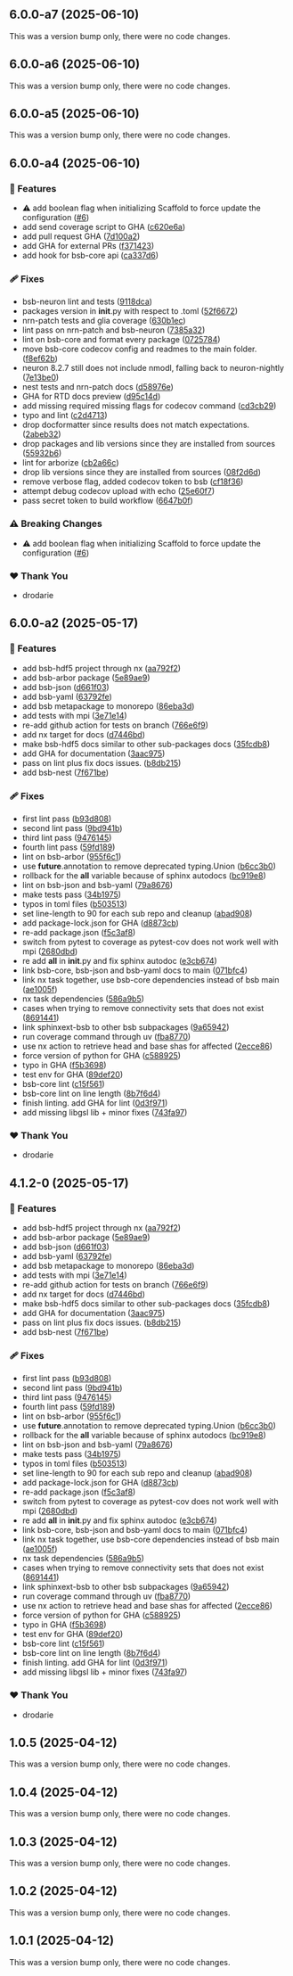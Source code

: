 ## 6.0.0-a7 (2025-06-10)

This was a version bump only, there were no code changes.

## 6.0.0-a6 (2025-06-10)

This was a version bump only, there were no code changes.

## 6.0.0-a5 (2025-06-10)

This was a version bump only, there were no code changes.

## 6.0.0-a4 (2025-06-10)

### 🚀 Features

- ⚠️  add boolean flag when initializing Scaffold to force update the configuration ([#6](https://github.com/dbbs-lab/bsb/issues/6))
- add send coverage script to GHA ([c620e6a](https://github.com/dbbs-lab/bsb/commit/c620e6a))
- add pull request GHA ([7d100a2](https://github.com/dbbs-lab/bsb/commit/7d100a2))
- add GHA for external PRs ([f371423](https://github.com/dbbs-lab/bsb/commit/f371423))
- add hook for bsb-core api ([ca337d6](https://github.com/dbbs-lab/bsb/commit/ca337d6))

### 🩹 Fixes

- bsb-neuron lint and tests ([9118dca](https://github.com/dbbs-lab/bsb/commit/9118dca))
- packages version in __init__.py with respect to .toml ([52f6672](https://github.com/dbbs-lab/bsb/commit/52f6672))
- nrn-patch tests and glia coverage ([630b1ec](https://github.com/dbbs-lab/bsb/commit/630b1ec))
- lint pass on nrn-patch and bsb-neuron ([7385a32](https://github.com/dbbs-lab/bsb/commit/7385a32))
- lint on bsb-core and format every package ([0725784](https://github.com/dbbs-lab/bsb/commit/0725784))
- move bsb-core codecov config and readmes to the main folder. ([f8ef62b](https://github.com/dbbs-lab/bsb/commit/f8ef62b))
- neuron 8.2.7 still does not include nmodl, falling back to neuron-nightly ([7e13be0](https://github.com/dbbs-lab/bsb/commit/7e13be0))
- nest tests and nrn-patch docs ([d58976e](https://github.com/dbbs-lab/bsb/commit/d58976e))
- GHA for RTD docs preview ([d95c14d](https://github.com/dbbs-lab/bsb/commit/d95c14d))
- add missing required missing flags for codecov command ([cd3cb29](https://github.com/dbbs-lab/bsb/commit/cd3cb29))
- typo and lint ([c2d4713](https://github.com/dbbs-lab/bsb/commit/c2d4713))
- drop docformatter since results does not match expectations. ([2abeb32](https://github.com/dbbs-lab/bsb/commit/2abeb32))
- drop packages and lib versions since they are installed from sources ([55932b6](https://github.com/dbbs-lab/bsb/commit/55932b6))
- lint for arborize ([cb2a66c](https://github.com/dbbs-lab/bsb/commit/cb2a66c))
- drop lib versions since they are installed from sources ([08f2d6d](https://github.com/dbbs-lab/bsb/commit/08f2d6d))
- remove verbose flag, added codecov token to bsb ([cf18f36](https://github.com/dbbs-lab/bsb/commit/cf18f36))
- attempt debug codecov upload with echo ([25e60f7](https://github.com/dbbs-lab/bsb/commit/25e60f7))
- pass secret token to build workflow ([6647b0f](https://github.com/dbbs-lab/bsb/commit/6647b0f))

### ⚠️  Breaking Changes

- ⚠️  add boolean flag when initializing Scaffold to force update the configuration ([#6](https://github.com/dbbs-lab/bsb/issues/6))

### ❤️ Thank You

- drodarie

## 6.0.0-a2 (2025-05-17)

### 🚀 Features

- add bsb-hdf5 project through nx ([aa792f2](https://github.com/dbbs-lab/bsb/commit/aa792f2))
- add bsb-arbor package ([5e89ae9](https://github.com/dbbs-lab/bsb/commit/5e89ae9))
- add bsb-json ([d661f03](https://github.com/dbbs-lab/bsb/commit/d661f03))
- add bsb-yaml ([63792fe](https://github.com/dbbs-lab/bsb/commit/63792fe))
- add bsb metapackage to monorepo ([86eba3d](https://github.com/dbbs-lab/bsb/commit/86eba3d))
- add tests with mpi ([3e71e14](https://github.com/dbbs-lab/bsb/commit/3e71e14))
- re-add github action for tests on branch ([766e6f9](https://github.com/dbbs-lab/bsb/commit/766e6f9))
- add nx target for docs ([d7446bd](https://github.com/dbbs-lab/bsb/commit/d7446bd))
- make bsb-hdf5 docs similar to other sub-packages docs ([35fcdb8](https://github.com/dbbs-lab/bsb/commit/35fcdb8))
- add GHA for documentation ([3aac975](https://github.com/dbbs-lab/bsb/commit/3aac975))
- pass on lint plus fix docs issues. ([b8db215](https://github.com/dbbs-lab/bsb/commit/b8db215))
- add bsb-nest ([7f671be](https://github.com/dbbs-lab/bsb/commit/7f671be))

### 🩹 Fixes

- first lint pass ([b93d808](https://github.com/dbbs-lab/bsb/commit/b93d808))
- second lint pass ([9bd941b](https://github.com/dbbs-lab/bsb/commit/9bd941b))
- third lint pass ([9476145](https://github.com/dbbs-lab/bsb/commit/9476145))
- fourth lint pass ([59fd189](https://github.com/dbbs-lab/bsb/commit/59fd189))
- lint on bsb-arbor ([955f6c1](https://github.com/dbbs-lab/bsb/commit/955f6c1))
- use __future__.annotation to remove deprecated typing.Union ([b6cc3b0](https://github.com/dbbs-lab/bsb/commit/b6cc3b0))
- rollback for the __all__ variable because of sphinx autodocs ([bc919e8](https://github.com/dbbs-lab/bsb/commit/bc919e8))
- lint on bsb-json and bsb-yaml ([79a8676](https://github.com/dbbs-lab/bsb/commit/79a8676))
- make tests pass ([34b1975](https://github.com/dbbs-lab/bsb/commit/34b1975))
- typos in toml files ([b503513](https://github.com/dbbs-lab/bsb/commit/b503513))
- set line-length to 90 for each sub repo and cleanup ([abad908](https://github.com/dbbs-lab/bsb/commit/abad908))
- add package-lock.json for GHA ([d8873cb](https://github.com/dbbs-lab/bsb/commit/d8873cb))
- re-add package.json ([f5c3af8](https://github.com/dbbs-lab/bsb/commit/f5c3af8))
- switch from pytest to coverage as pytest-cov does not work well with mpi ([2680dbd](https://github.com/dbbs-lab/bsb/commit/2680dbd))
- re add __all__ in __init__.py and fix sphinx autodoc ([e3cb674](https://github.com/dbbs-lab/bsb/commit/e3cb674))
- link bsb-core, bsb-json and bsb-yaml docs to main ([071bfc4](https://github.com/dbbs-lab/bsb/commit/071bfc4))
- link nx task together, use bsb-core dependencies instead of bsb main ([ae1005f](https://github.com/dbbs-lab/bsb/commit/ae1005f))
- nx task dependencies ([586a9b5](https://github.com/dbbs-lab/bsb/commit/586a9b5))
- cases when trying to remove connectivity sets that does not exist ([8691441](https://github.com/dbbs-lab/bsb/commit/8691441))
- link sphinxext-bsb to other bsb subpackages ([9a65942](https://github.com/dbbs-lab/bsb/commit/9a65942))
- run coverage command through uv ([fba8770](https://github.com/dbbs-lab/bsb/commit/fba8770))
- use nx action to retrieve head and base shas for affected ([2ecce86](https://github.com/dbbs-lab/bsb/commit/2ecce86))
- force version of python for GHA ([c588925](https://github.com/dbbs-lab/bsb/commit/c588925))
- typo in GHA ([f5b3698](https://github.com/dbbs-lab/bsb/commit/f5b3698))
- test env for GHA ([89def20](https://github.com/dbbs-lab/bsb/commit/89def20))
- bsb-core lint ([c15f561](https://github.com/dbbs-lab/bsb/commit/c15f561))
- bsb-core lint on line length ([8b7f6d4](https://github.com/dbbs-lab/bsb/commit/8b7f6d4))
- finish linting. add GHA for lint ([0d3f971](https://github.com/dbbs-lab/bsb/commit/0d3f971))
- add missing libgsl lib + minor fixes ([743fa97](https://github.com/dbbs-lab/bsb/commit/743fa97))

### ❤️ Thank You

- drodarie

## 4.1.2-0 (2025-05-17)

### 🚀 Features

- add bsb-hdf5 project through nx ([aa792f2](https://github.com/dbbs-lab/bsb/commit/aa792f2))
- add bsb-arbor package ([5e89ae9](https://github.com/dbbs-lab/bsb/commit/5e89ae9))
- add bsb-json ([d661f03](https://github.com/dbbs-lab/bsb/commit/d661f03))
- add bsb-yaml ([63792fe](https://github.com/dbbs-lab/bsb/commit/63792fe))
- add bsb metapackage to monorepo ([86eba3d](https://github.com/dbbs-lab/bsb/commit/86eba3d))
- add tests with mpi ([3e71e14](https://github.com/dbbs-lab/bsb/commit/3e71e14))
- re-add github action for tests on branch ([766e6f9](https://github.com/dbbs-lab/bsb/commit/766e6f9))
- add nx target for docs ([d7446bd](https://github.com/dbbs-lab/bsb/commit/d7446bd))
- make bsb-hdf5 docs similar to other sub-packages docs ([35fcdb8](https://github.com/dbbs-lab/bsb/commit/35fcdb8))
- add GHA for documentation ([3aac975](https://github.com/dbbs-lab/bsb/commit/3aac975))
- pass on lint plus fix docs issues. ([b8db215](https://github.com/dbbs-lab/bsb/commit/b8db215))
- add bsb-nest ([7f671be](https://github.com/dbbs-lab/bsb/commit/7f671be))

### 🩹 Fixes

- first lint pass ([b93d808](https://github.com/dbbs-lab/bsb/commit/b93d808))
- second lint pass ([9bd941b](https://github.com/dbbs-lab/bsb/commit/9bd941b))
- third lint pass ([9476145](https://github.com/dbbs-lab/bsb/commit/9476145))
- fourth lint pass ([59fd189](https://github.com/dbbs-lab/bsb/commit/59fd189))
- lint on bsb-arbor ([955f6c1](https://github.com/dbbs-lab/bsb/commit/955f6c1))
- use __future__.annotation to remove deprecated typing.Union ([b6cc3b0](https://github.com/dbbs-lab/bsb/commit/b6cc3b0))
- rollback for the __all__ variable because of sphinx autodocs ([bc919e8](https://github.com/dbbs-lab/bsb/commit/bc919e8))
- lint on bsb-json and bsb-yaml ([79a8676](https://github.com/dbbs-lab/bsb/commit/79a8676))
- make tests pass ([34b1975](https://github.com/dbbs-lab/bsb/commit/34b1975))
- typos in toml files ([b503513](https://github.com/dbbs-lab/bsb/commit/b503513))
- set line-length to 90 for each sub repo and cleanup ([abad908](https://github.com/dbbs-lab/bsb/commit/abad908))
- add package-lock.json for GHA ([d8873cb](https://github.com/dbbs-lab/bsb/commit/d8873cb))
- re-add package.json ([f5c3af8](https://github.com/dbbs-lab/bsb/commit/f5c3af8))
- switch from pytest to coverage as pytest-cov does not work well with mpi ([2680dbd](https://github.com/dbbs-lab/bsb/commit/2680dbd))
- re add __all__ in __init__.py and fix sphinx autodoc ([e3cb674](https://github.com/dbbs-lab/bsb/commit/e3cb674))
- link bsb-core, bsb-json and bsb-yaml docs to main ([071bfc4](https://github.com/dbbs-lab/bsb/commit/071bfc4))
- link nx task together, use bsb-core dependencies instead of bsb main ([ae1005f](https://github.com/dbbs-lab/bsb/commit/ae1005f))
- nx task dependencies ([586a9b5](https://github.com/dbbs-lab/bsb/commit/586a9b5))
- cases when trying to remove connectivity sets that does not exist ([8691441](https://github.com/dbbs-lab/bsb/commit/8691441))
- link sphinxext-bsb to other bsb subpackages ([9a65942](https://github.com/dbbs-lab/bsb/commit/9a65942))
- run coverage command through uv ([fba8770](https://github.com/dbbs-lab/bsb/commit/fba8770))
- use nx action to retrieve head and base shas for affected ([2ecce86](https://github.com/dbbs-lab/bsb/commit/2ecce86))
- force version of python for GHA ([c588925](https://github.com/dbbs-lab/bsb/commit/c588925))
- typo in GHA ([f5b3698](https://github.com/dbbs-lab/bsb/commit/f5b3698))
- test env for GHA ([89def20](https://github.com/dbbs-lab/bsb/commit/89def20))
- bsb-core lint ([c15f561](https://github.com/dbbs-lab/bsb/commit/c15f561))
- bsb-core lint on line length ([8b7f6d4](https://github.com/dbbs-lab/bsb/commit/8b7f6d4))
- finish linting. add GHA for lint ([0d3f971](https://github.com/dbbs-lab/bsb/commit/0d3f971))
- add missing libgsl lib + minor fixes ([743fa97](https://github.com/dbbs-lab/bsb/commit/743fa97))

### ❤️ Thank You

- drodarie

## 1.0.5 (2025-04-12)

This was a version bump only, there were no code changes.

## 1.0.4 (2025-04-12)

This was a version bump only, there were no code changes.

## 1.0.3 (2025-04-12)

This was a version bump only, there were no code changes.

## 1.0.2 (2025-04-12)

This was a version bump only, there were no code changes.

## 1.0.1 (2025-04-12)

This was a version bump only, there were no code changes.